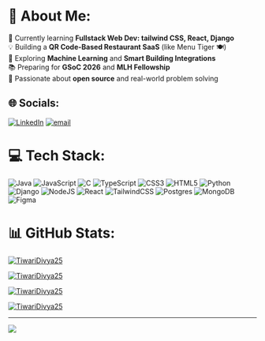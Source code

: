 # 💫 About Me:
🎯 Currently learning **Fullstack Web Dev: tailwind CSS, React, Django**<br>💡 Building a **QR Code-Based Restaurant SaaS** (like Menu Tiger 🍽️)<br>🧠 Exploring **Machine Learning** and **Smart Building Integrations**<br>📚 Preparing for **GSoC 2026** and **MLH Fellowship**<br>🌱 Passionate about **open source** and real-world problem solving


## 🌐 Socials:
[![LinkedIn](https://img.shields.io/badge/LinkedIn-%230077B5.svg?logo=linkedin&logoColor=white)](https://linkedin.com/in/www.linkedin.com/in/tiwari-divya-in) [![email](https://img.shields.io/badge/Email-D14836?logo=gmail&logoColor=white)](mailto:divyat.social@gmail.com) 

# 💻 Tech Stack:
![Java](https://img.shields.io/badge/java-%23ED8B00.svg?style=for-the-badge&logo=openjdk&logoColor=white) ![JavaScript](https://img.shields.io/badge/javascript-%23323330.svg?style=for-the-badge&logo=javascript&logoColor=%23F7DF1E) ![C](https://img.shields.io/badge/c-%2300599C.svg?style=for-the-badge&logo=c&logoColor=white) ![TypeScript](https://img.shields.io/badge/typescript-%23007ACC.svg?style=for-the-badge&logo=typescript&logoColor=white) ![CSS3](https://img.shields.io/badge/css3-%231572B6.svg?style=for-the-badge&logo=css3&logoColor=white) ![HTML5](https://img.shields.io/badge/html5-%23E34F26.svg?style=for-the-badge&logo=html5&logoColor=white) ![Python](https://img.shields.io/badge/python-3670A0?style=for-the-badge&logo=python&logoColor=ffdd54) ![Django](https://img.shields.io/badge/django-%23092E20.svg?style=for-the-badge&logo=django&logoColor=white) ![NodeJS](https://img.shields.io/badge/node.js-6DA55F?style=for-the-badge&logo=node.js&logoColor=white) ![React](https://img.shields.io/badge/react-%2320232a.svg?style=for-the-badge&logo=react&logoColor=%2361DAFB) ![TailwindCSS](https://img.shields.io/badge/tailwindcss-%2338B2AC.svg?style=for-the-badge&logo=tailwind-css&logoColor=white) ![Postgres](https://img.shields.io/badge/postgres-%23316192.svg?style=for-the-badge&logo=postgresql&logoColor=white) ![MongoDB](https://img.shields.io/badge/MongoDB-%234ea94b.svg?style=for-the-badge&logo=mongodb&logoColor=white) ![Figma](https://img.shields.io/badge/figma-%23F24E1E.svg?style=for-the-badge&logo=figma&logoColor=white)
# 📊 GitHub Stats:

<p><a target="_blank" href="https://raw.githubusercontent.com/devicons/devicon/master/icons/c/c-original.svg" style
<p><img align="center" src="https://github-readme-stats.vercel.app/api?username=TiwariDivya25&show_icons=true&locale=en" alt="TiwariDivya25" /></p>
<p><img align="center" src="https://github-readme-streak-stats.herokuapp.com/?user=TiwariDivya25&" alt="TiwariDivya25" /></p>
<p><img src="https://github-readme-stats.vercel.app/api/top-langs?username=TiwariDivya25&show_icons=true&locale=en&layout=compact" alt="TiwariDivya25" /></p>
<p><a href="https://github.com/ryo-ma/github-profile-trophy"><img src="https://github-profile-trophy.vercel.app/?username=TiwariDivya25" alt="TiwariDivya25" /></a></p>

---
[![](https://visitcount.itsvg.in/api?id=TiwariDivya25&icon=0&color=0)](https://visitcount.itsvg.in)
